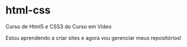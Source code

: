 # html-css
Curso de Html5 e CSS3 do Curso em Vídeo

Estou aprendendo a criar sites e agora vou gerenciar meus repositórios!
